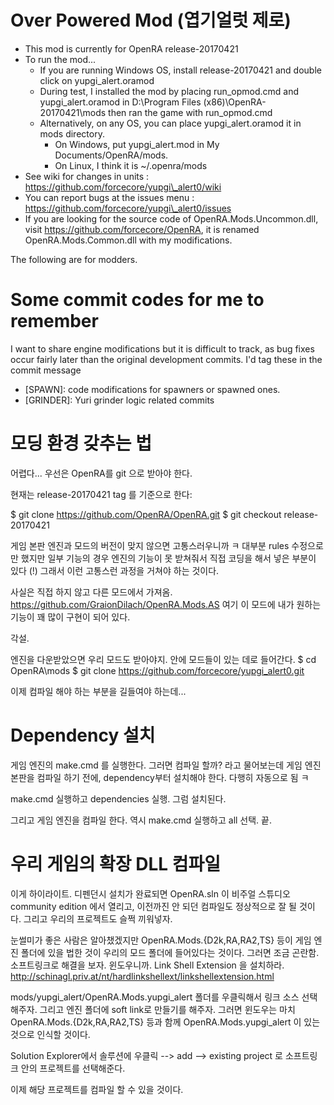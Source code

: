 # Over Powered Mod (엽기얼럿 제로)

* This mod is currently for OpenRA release-20170421
* To run the mod...
  * If you are running Windows OS, install release-20170421 and double click on yupgi\_alert.oramod
  * During test, I installed the mod by placing run\_opmod.cmd and yupgi\_alert.oramod in
    D:\\Program Files (x86)\\OpenRA-20170421\\mods then ran the game with
    run\_opmod.cmd
  * Alternatively, on any OS, you can place yupgi\_alert.oramod it in mods directory.
    * On Windows, put yupgi\_alert.mod in My Documents/OpenRA/mods.
    * On Linux, I think it is ~/.openra/mods
* See wiki for changes in units : https://github.com/forcecore/yupgi\_alert0/wiki
* You can report bugs at the issues menu : https://github.com/forcecore/yupgi\_alert0/issues
* If you are looking for the source code of OpenRA.Mods.Uncommon.dll, visit https://github.com/forcecore/OpenRA, it is renamed OpenRA.Mods.Common.dll with my modifications.

The following are for modders.

# Some commit codes for me to remember
I want to share engine modifications but it is difficult to track, as bug fixes occur fairly later than the original development commits. I'd tag these in the commit message

* [SPAWN]: code modifications for spawners or spawned ones.
* [GRINDER]: Yuri grinder logic related commits

# 모딩 환경 갖추는 법

어렵다...
우선은 OpenRA를 git 으로 받아야 한다.

현재는 release-20170421 tag 를 기준으로 한다:

$ git clone https://github.com/OpenRA/OpenRA.git
$ git checkout release-20170421

게임 본판 엔진과 모드의 버전이 맞지 않으면 고통스러우니까 ㅋ
대부분 rules 수정으로만 했지만 일부 기능의 경우 엔진의 기능이 못 받쳐줘서 직접
코딩을 해서 넣은 부분이 있다 (!)
그래서 이런 고통스런 과정을 거쳐야 하는 것이다.

사실은 직접 하지 않고 다른 모드에서 가져옴.
https://github.com/GraionDilach/OpenRA.Mods.AS
여기 이 모드에 내가 원하는 기능이 꽤 많이 구현이 되어 있다.

각설.

엔진을 다운받았으면 우리 모드도 받아야지.
안에 모드들이 있는 데로 들어간다.
$ cd OpenRA\mods
$ git clone https://github.com/forcecore/yupgi_alert0.git

이제 컴파일 해야 하는 부분을 길들여야 하는데...

# Dependency 설치

게임 엔진의 make.cmd 를 실행한다.
그러면 컴파일 할까? 라고 물어보는데
게임 엔진 본판을 컴파일 하기 전에, dependency부터 설치해야 한다.
다행히 자동으로 됨 ㅋ

make.cmd 실행하고 dependencies 실행.
그럼 설치된다.

그리고 게임 엔진을 컴파일 한다.
역시 make.cmd 실행하고 all 선택. 끝.

# 우리 게임의 확장 DLL 컴파일

이게 하이라이트.
디펜던시 설치가 완료되면
OpenRA.sln
이 비주얼 스튜디오 community edition 에서 열리고,
이전까진 안 되던 컴파일도 정상적으로 잘 될 것이다.
그리고 우리의 프로젝트도 슬쩍 끼워넣자.

눈썰미가 좋은 사람은 알아챘겠지만
OpenRA.Mods.{D2k,RA,RA2,TS} 등이 게임 엔진 폴더에 있을 법한 것이
우리의 모드 폴더에 들어있다는 것이다.
그러면 조금 곤란함. 소프트링크로 해결을 보자.
윈도우니까.
Link Shell Extension 을 설치하라.
http://schinagl.priv.at/nt/hardlinkshellext/linkshellextension.html

mods/yupgi_alert/OpenRA.Mods.yupgi_alert 폴더를 우클릭해서 링크 소스 선택해주자.
그리고 엔진 폴더에 soft link로 만들기를 해주자.
그러면 윈도우는 마치
OpenRA.Mods.{D2k,RA,RA2,TS} 등과 함께 OpenRA.Mods.yupgi_alert 이 있는 것으로 인식할 것이다.

Solution Explorer에서 솔루션에 우클릭 --> add --> existing project 로
소프트링크 안의 프로젝트를 선택해준다.

이제 해당 프로젝트를 컴파일 할 수 있을 것이다.
